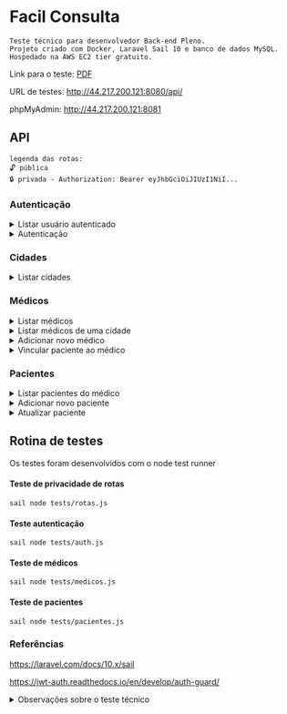 # Facil Consulta

```
Teste técnico para desenvolvedor Back-end Pleno.
Projeto criado com Docker, Laravel Sail 10 e banco de dados MySQL.
Hospedado na AWS EC2 tier gratuito.
```
Link para o teste:
[PDF](https://drive.google.com/drive/folders/1xgEfsnMSpv-jhE7fPIDr3X7_DllcJrY0)

URL de testes: http://44.217.200.121:8080/api/

phpMyAdmin: http://44.217.200.121:8081

## API
```
legenda das rotas:
🔓 pública
🔒 privada - Authorization: Bearer eyJhbGciOiJIUzI1NiI...
```
### Autenticação
<details>
<summary>Listar usuário autenticado</summary>

```js
🔒 GET  /user
```
</details>

<details>
<summary>Autenticação</summary>

```js
🔒 POST /login
{
    email: "christian.ramires@example.com",
    password: "password"
}
```
</details>

### Cidades
<details>
<summary>Listar cidades</summary>

```js
🔓 GET  /cidades
```
</details>

### Médicos
<details>
<summary>Listar médicos</summary>

```js
🔓 GET  /medicos
```
</details>

<details>
<summary>Listar médicos de uma cidade</summary>

```js
🔓 GET  /cidades/{{id_cidade}}/medicos
```
</details>

<details>
<summary>Adicionar novo médico</summary>

```js
🔒 POST /medicos 
{
    nome: "Dra. Alessandra Moura",
    especialidade: "Neurologista",
    cidade_id: {{id_cidade}}
}
```
</details>

<details>
<summary>Vincular paciente ao médico</summary>

```js
🔒 POST /medicos/{{id_medico}}/pacientes
{
    medico_id: {{id_medico}},
    paciente_id: {{id_paciente}}
}
```
</details>

### Pacientes

<details>
<summary>Listar pacientes do médico</summary>

```js
🔒 GET  /medicos/{{id_medico}}/pacientes
```
</details>

<details>
<summary>Adicionar novo paciente</summary>

```js
🔒 POST /pacientes
{
    nome: "Matheus Henrique",
    cpf: "795.429.941-60",
    celular: "(11) 9 8432-5789"
}
```
</details>

<details>
<summary>Atualizar paciente</summary>

```js
🔒 PUT  /pacientes/{{id_paciente}}
🔒 POST /pacientes/{{id_paciente}}
{
    nome: "Luana Rodrigues Garcia",
    celular: "(11) 98484-6362"
}
```
</details>

## Rotina de testes
Os testes foram desenvolvidos com o node test runner
#### Teste de privacidade de rotas
```
sail node tests/rotas.js
```
#### Teste autenticação
```
sail node tests/auth.js
```
#### Teste de médicos
```
sail node tests/medicos.js
```
#### Teste de pacientes
```
sail node tests/pacientes.js
```
### Referências

https://laravel.com/docs/10.x/sail

https://jwt-auth.readthedocs.io/en/develop/auth-guard/

<details>
<summary>Observações sobre o teste técnico</summary>

Existem pequenas divergências entre o PDF e as coleções do Postman
 - Na coleção existe o `POST /medicos - Adicionar um novo médico`, que não é exigido no teste escrito
 - No PDF, 3.3.2. Atualizar paciente, exige o método `POST` e na coleção é utilizado o `PUT`
 - Ao vincular o paciente com o médico, existe a redundância do `id_medico` como parâmetro da url e no corpo da requisição

</details>
